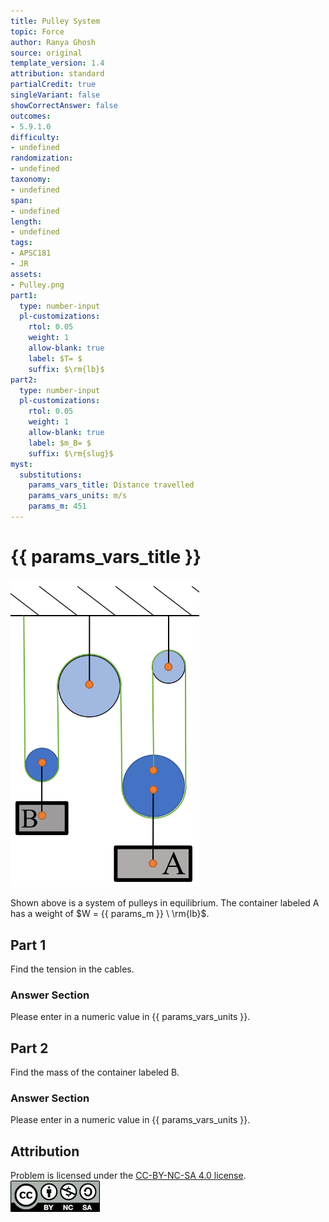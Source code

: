 ```yaml
---
title: Pulley System
topic: Force
author: Ranya Ghosh
source: original
template_version: 1.4
attribution: standard
partialCredit: true
singleVariant: false
showCorrectAnswer: false
outcomes:
- 5.9.1.0
difficulty:
- undefined
randomization:
- undefined
taxonomy:
- undefined
span:
- undefined
length:
- undefined
tags:
- APSC181
- JR
assets:
- Pulley.png
part1:
  type: number-input
  pl-customizations:
    rtol: 0.05
    weight: 1
    allow-blank: true
    label: $T= $
    suffix: $\rm{lb}$
part2:
  type: number-input
  pl-customizations:
    rtol: 0.05
    weight: 1
    allow-blank: true
    label: $m_B= $
    suffix: $\rm{slug}$
myst:
  substitutions:
    params_vars_title: Distance travelled
    params_vars_units: m/s
    params_m: 451
---
```

# {{ params_vars_title }}
<img src="Pulley.png" width=60%>

Shown above is a system of pulleys in equilibrium. The container labeled A has a weight of $W = {{ params_m }} \ \rm{lb}$.

## Part 1

Find the tension in the cables.

### Answer Section

Please enter in a numeric value in {{ params_vars_units }}.

## Part 2

Find the mass of the container labeled B.

### Answer Section

Please enter in a numeric value in {{ params_vars_units }}.

## Attribution

Problem is licensed under the [CC-BY-NC-SA 4.0 license](https://creativecommons.org/licenses/by-nc-sa/4.0/).<br> ![The Creative Commons 4.0 license requiring attribution-BY, non-commercial-NC, and share-alike-SA license.](https://raw.githubusercontent.com/firasm/bits/master/by-nc-sa.png)